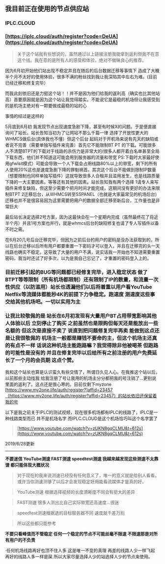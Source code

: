 ## 我目前正在使用的节点供应站

### IPLC.CLOUD 

### [https://iplc.cloud/auth/register?code=DeUA](https://iplc.cloud/auth/register?code=DeUA)

>关于这个站我有些想说的，虽然通过以上链接注册我能拿到返利但我不在意这个钱。我在意的是所有人的感受和体验，绝对不做昧良心的推荐。

因为6月初开始他们站出现不稳定并且在随后的后台数据迁移等事情下 造成了大概半个月不太好的使用体验，很多不满的粉丝找到我让我深陷其中左右为难。(目前已经迁移和修复完毕）

而我此刻依旧还是力挺这个站！！并不是因为他们给我的返利高（确实也比其他站高）首要原因就是因为这个站让我觉得踏实。不能说它是最稳的机场但让我感受到的是机场主绝对有一颗要做成最稳的站的心

事情的经过是这样的

  5月底到6月初 我发现节点出现速度急剧下降，甚至有时候X的问题。于是便直接询问了站长。站长告知当初为了让网站不那么千篇一律 选择了开放性更大的WHMCS做后台(具体我也不懂）但这个后台 起码对于开机场来说有先天的缺陷或者说不完善（需要单独写插件来完善）首先它不能限制BT PT 的下载。可能很多人不清楚BTPT的下载对于线路的杀伤力是非常大的(很多人都开着白名单甚至全局下载东西，他们并不知道这可能会用到服务器的流量和带宽 PS:下载时大家最好使用gfwlsit模式）可能会导致一个人下载会占用线路80%以上的带宽，剩下的所有人使用20%这也是速度急剧下降的罪魁祸首。其次这个后台不能做到限制IP数量（想要限制也同样单独写插件）这就导致很多人合租并且滥用发生，也是线路质量下降的一大主要因素。等等还有其他的因素。站长告知我有两个选择 1请专人来写插件来修复缺陷，但这至少需要个把月时间才能完成，这期间没有更好的办法来限制BTPT 2迁移后台，从WHMCS转至SSPANEL（也就是大家最常见的机场后台）迁移也并不是很容易因为这里需要把用户的数据全部迁移至新后台，工作量也是非常巨大
  
最后站长决定选择2号方案，因为这最快会在一个星期内完成（虽然最终花了将近半个月）并且1号方案也并行，就是whmcs后台的缺陷修复也请了专人写插件以备不时之需。

 在6月20几号后台迁移完毕，但因为之前后台的用户的密码是没办法获取到的，所以在后台迁移以后所有用户都要重置一下密码才可以登入，并且在迁移完的头一天线路也确实不稳定。这导致了大量的用户不满，说实话我一开始也不知道需要重置密码，我当时还试了好多次，以为是我自己忘记了，才重置的密码登入上的。
 
### 目前迁移引起的BUG等问题都已经修复完毕，进入稳定状态 做了BTPT等等限制（所有机场都限制）还有限制了IP的数量，和流量一次性供应（以防滥用）站长也透漏他们以后将着重以用户看YouTube Netflix等流媒体都能秒4K的前提下力争稳定。跑速度 测速度这些事交给其他机场吧。一切以实用为主

### 让我比较敬佩的是 站长在6月初发现有大量用户BT占用带宽影响其他人体验以后 立刻停止了购买 之前虽然也是限购但每天还是能放出一些名额的 但这次是直接不卖了 说直到把问题修复完毕再卖 能做到这点还是让我很敬佩的 机场主一般都是赚钱不要命的主，但这个机场主还真的有点不一样 话说这种机场主能跑路嘛？我觉得除非他被喝茶 但跑路的可能性是没有的 并且在修复完毕以后给所有之前注册的用户免费延长了一个月的会员期 这点个赞。

我和这个站长也算是认识蛮久有些交情了，所谓日久见人心。在我推这个站以后，以前那些主动找我 给我注册了号让我用的机场主分分都把我的号注销了...更别说里面的返利了。这点还是很心寒的。目前仅剩下myzone [https://www.my2one.life/auth/register?]affid=23457（https://www.my2one.life/auth/register?affid=23457）的站长依旧还保留着我的号

以下是我之前关于IPLC的测试视频，现在很多机场都有IPLC的线路了，IPLC是一种线路类型而已 并不是机场名字 而IPLC.CLOUD是这个机场恰巧叫这个名字罢了

>[https://www.youtube.com/watch?v=zUKN8gqCLMU&t=612s](https://www.youtube.com/watch?v=zUKN8gqCLMU&t=612s)

2019/6/28更新

--------------------------------------------------------------------------------------------------------------------
**不要迷信 YouTube测速 FAST测速 speedtest测速 我越来越发现这些测速不太靠谱 都只能体现大概状况**

>对于现在的我来说测速已经没有任何意义了，唯一的意义就是给别人看看。或许当你测速测够了以后才会发现稳定好用能看流媒体才是真的好。

>YouTube测速 根据选择视频的长度清晰度不同会有挺大的差异

>FAST测速 很多人测出比自己实际带宽还高速度...很迷

>speedtest测速根据选的目标服务器不同 速度就千差万别

>所以这些都只能参考

**不要只看峰值而不管稳定 任何一个稳定的节点不可能丝毫不限速 不限速那是对所有用户的不负责**

·任何机场线路再好也顶不住人多 这是唯一不变的真理 再差的线路人少一样飞起 再好的线路人多一样是屎 所以大家尽量选择人少的站选择人少的节点来使用。

